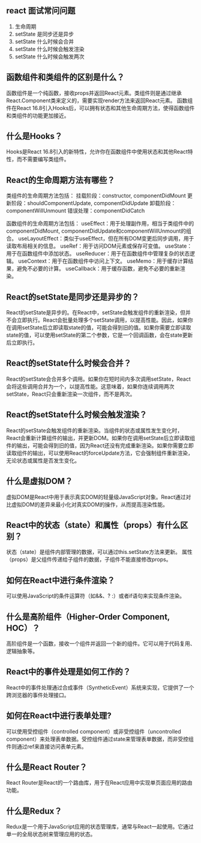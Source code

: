 

## react 面试常问问题

1. 生命周期
2. setState 是同步还是异步
3. setState 什么时候会合并
4. setState 什么时候会触发渲染
5. setState 什么时候会触发两次

## 函数组件和类组件的区别是什么？
函数组件是一个纯函数，接收props并返回React元素。类组件则是通过继承React.Component类来定义的，需要实现render方法来返回React元素。
函数组件在React 16.8引入Hooks后，可以拥有状态和其他生命周期方法，使得函数组件和类组件的功能更加接近。

## 什么是Hooks？
Hooks是React 16.8引入的新特性，允许你在函数组件中使用状态和其他React特性，而不需要编写类组件。

## React的生命周期方法有哪些？

类组件的生命周期方法包括：
挂载阶段：constructor, componentDidMount
更新阶段：shouldComponentUpdate, componentDidUpdate
卸载阶段：componentWillUnmount
错误处理：componentDidCatch

函数组件的生命周期方法包括：
useEffect：用于处理副作用，相当于类组件中的componentDidMount, componentDidUpdate和componentWillUnmount的组合。
useLayoutEffect：类似于useEffect，但在所有DOM变更后同步调用，用于读取布局相关的信息。
useRef：用于访问DOM元素或保存可变值。
useState：用于在函数组件中添加状态。
useReducer：用于在函数组件中管理复杂的状态逻辑。
useContext：用于在函数组件中访问上下文。
useMemo：用于缓存计算结果，避免不必要的计算。
useCallback：用于缓存函数，避免不必要的重新渲染。

## React的setState是同步还是异步的？
React的setState是异步的。在React中，setState会触发组件的重新渲染，但并不会立即执行。React会批量处理多个setState调用，以提高性能。因此，如果你在调用setState后立即读取state的值，可能会得到旧的值。如果你需要立即读取state的值，可以使用setState的第二个参数，它是一个回调函数，会在state更新后立即执行。

## React的setState什么时候会合并？
React的setState会合并多个调用。如果你在短时间内多次调用setState，React会将这些调用合并为一个，以提高性能。这意味着，如果你连续调用两次setState，React只会重新渲染一次组件，而不是两次。

## React的setState什么时候会触发渲染？
React的setState会触发组件的重新渲染。当组件的状态或属性发生变化时，React会重新计算组件的输出，并更新DOM。如果你在调用setState后立即读取组件的输出，可能会得到旧的值，因为React还没有完成重新渲染。如果你需要立即读取组件的输出，可以使用React的forceUpdate方法，它会强制组件重新渲染，无论状态或属性是否发生变化。

## 什么是虚拟DOM？

虚拟DOM是React中用于表示真实DOM的轻量级JavaScript对象。React通过对比虚拟DOM的差异来最小化对真实DOM的操作，从而提高渲染性能。

## React中的状态（state）和属性（props）有什么区别？

状态（state）是组件内部管理的数据，可以通过this.setState方法来更新。
属性（props）是父组件传递给子组件的数据，子组件不能直接修改props。

## 如何在React中进行条件渲染？

可以使用JavaScript的条件运算符（如&&、? :）或者if语句来实现条件渲染。

## 什么是高阶组件（Higher-Order Component, HOC）？

高阶组件是一个函数，接收一个组件并返回一个新的组件。它可以用于代码复用、逻辑抽象等。

## React中的事件处理是如何工作的？

React中的事件处理通过合成事件（SyntheticEvent）系统来实现，它提供了一个跨浏览器的事件处理接口。

## 如何在React中进行表单处理?

可以使用受控组件（controlled component）或非受控组件（uncontrolled component）来处理表单数据。受控组件通过state来管理表单数据，而非受控组件则通过ref来直接访问表单元素。

## 什么是React Router？

React Router是React的一个路由库，用于在React应用中实现单页面应用的路由功能。

## 什么是Redux？

Redux是一个用于JavaScript应用的状态管理库，通常与React一起使用。它通过单一的全局状态树来管理应用的状态。